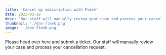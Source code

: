 ```yaml
---
title: 'Cancel my subscription with Fleek'
date: 2023-03-18
desc: 'Our staff will manually review your case and process your cancellation request.'
thumbnail: './dns-fleek.png'
image: './dns-fleek.png'
---
```


Please head over here and submit a ticket. Our staff will manually review your case and process your cancellation request.
